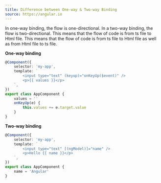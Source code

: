```yaml
---
title: Difference between One-way & Two-way Binding
source: https://angular.io
---
```


In one-way binding, the flow is one-directional. In a two-way binding, the flow is two-directional. This means that the flow of code is from ts file to Html file. This means that the flow of code is from ts file to Html file as well as from Html file to ts file.

**One-way binding**

```ts
@Component({
	selector: 'my-app',
	template: `
		<input type="text" (keyup)="onKeyUp($event)" />
		<p>{{ values }}</p>
	`,
})
export class AppComponent {
	values = ''
	onKeyUp(e) {
		this.values += e.target.value
	}
}
```

**Two-way binding**

```ts
@Component({
	selector: 'my-app',
	template: `
		<input type="text" [(ngModel)]="name" />
		<p>Hello {{ name }}</p>
	`,
})
export class AppComponent {
	name = 'Angular'
}
```
